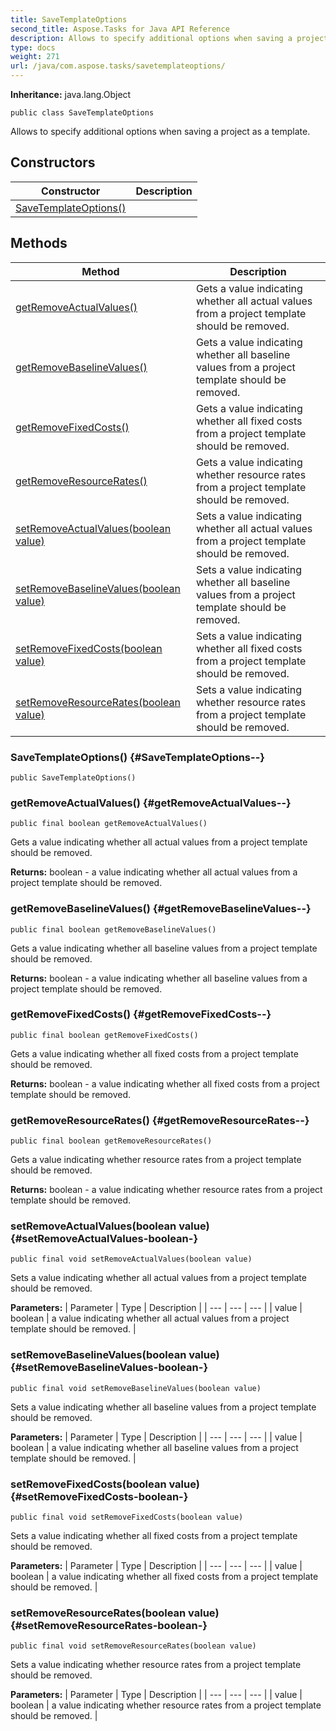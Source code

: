 ```yaml
---
title: SaveTemplateOptions
second_title: Aspose.Tasks for Java API Reference
description: Allows to specify additional options when saving a project as a template.
type: docs
weight: 271
url: /java/com.aspose.tasks/savetemplateoptions/
---
```


**Inheritance:**
java.lang.Object
```
public class SaveTemplateOptions
```

Allows to specify additional options when saving a project as a template.
## Constructors

| Constructor | Description |
| --- | --- |
| [SaveTemplateOptions()](#SaveTemplateOptions--) |  |
## Methods

| Method | Description |
| --- | --- |
| [getRemoveActualValues()](#getRemoveActualValues--) | Gets a value indicating whether all actual values from a project template should be removed. |
| [getRemoveBaselineValues()](#getRemoveBaselineValues--) | Gets a value indicating whether all baseline values from a project template should be removed. |
| [getRemoveFixedCosts()](#getRemoveFixedCosts--) | Gets a value indicating whether all fixed costs from a project template should be removed. |
| [getRemoveResourceRates()](#getRemoveResourceRates--) | Gets a value indicating whether resource rates from a project template should be removed. |
| [setRemoveActualValues(boolean value)](#setRemoveActualValues-boolean-) | Sets a value indicating whether all actual values from a project template should be removed. |
| [setRemoveBaselineValues(boolean value)](#setRemoveBaselineValues-boolean-) | Sets a value indicating whether all baseline values from a project template should be removed. |
| [setRemoveFixedCosts(boolean value)](#setRemoveFixedCosts-boolean-) | Sets a value indicating whether all fixed costs from a project template should be removed. |
| [setRemoveResourceRates(boolean value)](#setRemoveResourceRates-boolean-) | Sets a value indicating whether resource rates from a project template should be removed. |
### SaveTemplateOptions() {#SaveTemplateOptions--}
```
public SaveTemplateOptions()
```


### getRemoveActualValues() {#getRemoveActualValues--}
```
public final boolean getRemoveActualValues()
```


Gets a value indicating whether all actual values from a project template should be removed.

**Returns:**
boolean - a value indicating whether all actual values from a project template should be removed.
### getRemoveBaselineValues() {#getRemoveBaselineValues--}
```
public final boolean getRemoveBaselineValues()
```


Gets a value indicating whether all baseline values from a project template should be removed.

**Returns:**
boolean - a value indicating whether all baseline values from a project template should be removed.
### getRemoveFixedCosts() {#getRemoveFixedCosts--}
```
public final boolean getRemoveFixedCosts()
```


Gets a value indicating whether all fixed costs from a project template should be removed.

**Returns:**
boolean - a value indicating whether all fixed costs from a project template should be removed.
### getRemoveResourceRates() {#getRemoveResourceRates--}
```
public final boolean getRemoveResourceRates()
```


Gets a value indicating whether resource rates from a project template should be removed.

**Returns:**
boolean - a value indicating whether resource rates from a project template should be removed.
### setRemoveActualValues(boolean value) {#setRemoveActualValues-boolean-}
```
public final void setRemoveActualValues(boolean value)
```


Sets a value indicating whether all actual values from a project template should be removed.

**Parameters:**
| Parameter | Type | Description |
| --- | --- | --- |
| value | boolean | a value indicating whether all actual values from a project template should be removed. |

### setRemoveBaselineValues(boolean value) {#setRemoveBaselineValues-boolean-}
```
public final void setRemoveBaselineValues(boolean value)
```


Sets a value indicating whether all baseline values from a project template should be removed.

**Parameters:**
| Parameter | Type | Description |
| --- | --- | --- |
| value | boolean | a value indicating whether all baseline values from a project template should be removed. |

### setRemoveFixedCosts(boolean value) {#setRemoveFixedCosts-boolean-}
```
public final void setRemoveFixedCosts(boolean value)
```


Sets a value indicating whether all fixed costs from a project template should be removed.

**Parameters:**
| Parameter | Type | Description |
| --- | --- | --- |
| value | boolean | a value indicating whether all fixed costs from a project template should be removed. |

### setRemoveResourceRates(boolean value) {#setRemoveResourceRates-boolean-}
```
public final void setRemoveResourceRates(boolean value)
```


Sets a value indicating whether resource rates from a project template should be removed.

**Parameters:**
| Parameter | Type | Description |
| --- | --- | --- |
| value | boolean | a value indicating whether resource rates from a project template should be removed. |

